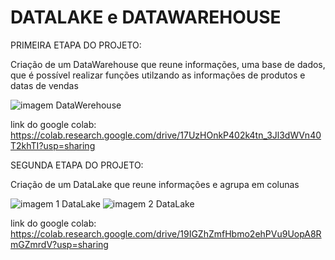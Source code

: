 # DATALAKE e DATAWAREHOUSE

PRIMEIRA ETAPA DO PROJETO:

Criação de um DataWarehouse que reune informações, uma base de dados, que é possível realizar funções utilzando as informações de produtos e datas de vendas

![imagem DataWerehouse](https://github.com/DevAvoluzo/DataLake/assets/164108106/f1fe3efb-30bc-4c79-86cd-efdb4b40c60b)


link do google colab: https://colab.research.google.com/drive/17UzHOnkP402k4tn_3Jl3dWVn40T2khTI?usp=sharing






SEGUNDA ETAPA DO PROJETO:

Criação de um DataLake que reune informações e agrupa em colunas

![imagem 1 DataLake](https://github.com/DevAvoluzo/DataLake/assets/164108106/1c08004a-fcc4-481d-8a5d-528dec74f205)
![imagem 2 DataLake](https://github.com/DevAvoluzo/DataLake/assets/164108106/2e2aa23c-f388-4c3f-bc24-59b6e3cfe11f)

link do google colab: https://colab.research.google.com/drive/19IGZhZmfHbmo2ehPVu9UopA8RmGZmrdV?usp=sharing


